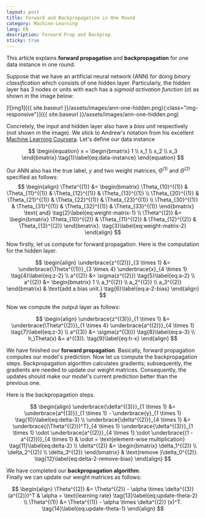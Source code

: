 ```yaml
---
layout: post
title: Forward and Backpropagation in One Round
category: Machine-Learning
lang: EN
description: Forward Prop and Backprop
sticky: true
---
```


This article explains **forward propagation** and **backpropagation** for one data instance in one round.

Suppose that we have an artificial neural network (ANN) for doing _binary classification_ which consists of one hidden layer. Particularly, the hidden layer has 3 nodes or units with each has a _sigmoid activation function_ ($\sigma$) as shown in the image below: 

[![img1]({{ site.baseurl }}/assets/images/ann-one-hidden.png){:class="img-responsive"}]({{ site.baseurl }}/assets/images/ann-one-hidden.png)

Concretely, the input and hidden layer also have a _bias unit_ respectively (not shown in the image). We stick to Andrew's notation from his excellent [Machine Learning Coursera](https://www.coursera.org/learn/machine-learning/home/welcome). Let's define our data instance

$$
	\begin{equation}
		x = \begin{bmatrix}
			1 \\ 
			x_1 \\
			x_2 \\
			x_3
		\end{bmatrix}.\tag{1}\label{eq:data-instance}
	\end{equation}
$$      

Our ANN also has the true label, $y$ and two weight matrices, $\Theta^{(1)}$ and $\Theta^{(2)}$ specified as follows:
$$
	\begin{align}
	\Theta^{(1)} &= \begin{bmatrix}
		\Theta_{10}^{(1)} & \Theta_{11}^{(1)} & \Theta_{12}^{(1)} & \Theta_{13}^{(1)} \\
		\Theta_{20}^{(1)} & \Theta_{21}^{(1)} & \Theta_{22}^{(1)} & \Theta_{23}^{(1)} \\
		\Theta_{30}^{(1)} & \Theta_{31}^{(1)} & \Theta_{32}^{(1)} & \Theta_{33}^{(1)} 
	\end{bmatrix} \text{ and} \tag{2}\label{eq:weight-matrix-1}   \\
	\Theta^{(2)} &= \begin{bmatrix}
		\Theta_{10}^{(2)} & \Theta_{11}^{(2)} & \Theta_{12}^{(2)} & \Theta_{13}^{(2)} 
	\end{bmatrix}. \tag{3}\label{eq:weight-matrix-2} 		
	\end{align}
$$

Now firstly, let us compute for forward propagation. Here is the computation for the hidden layer. 

$$
	\begin{align} 
		\underbrace{z^{(2)}}_{3 \times 1} &= \underbrace{\Theta^{(1)}}_{3 \times 4} \underbrace{x}_{4 \times 1} \tag{4}\label{eq:z-2} \\
		a^{(2)} &= \sigma(z^{(2)})  \tag{5}\label{eq:a-2} \\
		a^{(2)} &= \begin{bmatrix}
			1 \\
			a_1^{(2)} \\
			a_2^{(2)} \\
			a_3^{(2)}
		\end{bmatrix}  & \text{add a bias unit.} \tag{6}\label{eq:a-2-bias}
	\end{align}
$$

Now we compute the output layer as follows:

$$
	\begin{align} 
		\underbrace{z^{(3)}}_{1 \times 1} &= \underbrace{\Theta^{(2)}}_{1 \times 4} \underbrace{a^{(2)}}_{4 \times 1} \tag{7}\label{eq:z-3} \\
		a^{(3)} &= \sigma(z^{(3)})  \tag{8}\label{eq:a-3} \\
		h_\Theta(x) &= a^{(3)}. \tag{9}\label{eq:h-x}
	\end{align}
$$

We have finished our **forward propagation**. Basically, forward propagation computes our model's prediction. Now let us compute the backpropagation steps. Backpropagation algorithm calculates gradients; subsequently, the gradients are needed to update our weight matrices. Consequently, the updates should make our model's current prediction better than the previous one.

Here is the backpropagation steps.

$$
	\begin{align} 
		\underbrace{\delta^{(3)}}_{1 \times 1} &= \underbrace{a^{(3)}}_{1 \times 1} - \underbrace{y}_{1 \times 1} \tag{10}\label{eq:delta-3} \\
		\underbrace{\delta^{(2)}}_{4 \times 1} &= \underbrace{(\Theta^{(2)})^T}_{4 \times 1} \underbrace{\delta^{(3)}}_{1 \times 1} \odot \underbrace{a^{(2)}}_{4 \times 1} \odot \underbrace{(1 - a^{(2)})}_{4 \times 1} & \odot = \text{element-wise multiplication} \tag{11}\label{eq:delta-2} \\
		\delta^{(2)} &= \begin{bmatrix} 
			\delta_1^{(2)} \\
			\delta_2^{(2)} \\
			\delta_3^{(2)}
		\end{bmatrix} & \text{remove }\delta_0^{(2)}. \tag{12}\label{eq:delta-2-remove-bias}
	\end{align}
$$

We have completed our **backpropagation algorithm**.    
Finally we can update our weight matrices as follows:

$$
	\begin{align}
		\Theta^{(2)} &= \Theta^{(2)} - \alpha \times \delta^{(3)} (a^{(2)})^T & \alpha = \text{learning rate} \tag{13}\label{eq:update-theta-2} \\
		\Theta^{(1)} &= \Theta^{(1)} - \alpha \times \delta^{(2)} (x)^T. \tag{14}\label{eq:update-theta-1} 		
	\end{align}
$$
